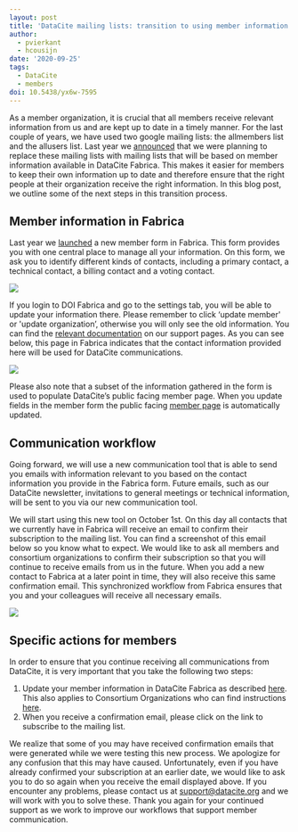 ```yaml
---
layout: post
title: 'DataCite mailing lists: transition to using member information in Fabrica'
author:
  - pvierkant
  - hcousijn
date: '2020-09-25'
tags:
  - DataCite
  - members
doi: 10.5438/yx6w-7595
---
```

As a member organization, it is crucial that all members receive relevant information from us and are kept up to date in a timely manner. For the last couple of years, we have used two google mailing lists: the allmembers list and the allusers list. Last year we [announced](https://doi.org/10.5438/q7r3-f935) that we were planning to replace these mailing lists with mailing lists that will be based on member information available in DataCite Fabrica. This makes it easier for members to keep their own information up to date and therefore ensure that the right people at their organization receive the right information. In this blog post, we outline some of the next steps in this transition process.

## Member information in Fabrica

Last year we [launched](https://doi.org/10.5438/q7r3-f935) a new member form in Fabrica. This form provides you with one central place to manage all your information. On this form, we ask you to identify different kinds of contacts, including a primary contact, a technical contact, a billing contact and a voting contact.

![](/images/uploads/contac_fabrica_member.png)

If you login to DOI Fabrica and go to the settings tab, you will be able to update your information there. Please remember to click ‘update member' or 'update organization’, otherwise you will only see the old information. You can find the [relevant documentation](https://support.datacite.org/docs/fabrica-update-provider) on our support pages. As you can see below, this page in Fabrica indicates that the contact information provided here will be used for DataCite communications.

![](/images/uploads/privacy_notice.png)

Please also note that a subset of the information gathered in the form is used to populate DataCite’s public facing member page. When you update fields in the member form the public facing [member page](https://datacite.org/members.html) is automatically updated.

## Communication workflow

Going forward, we will use a new communication tool that is able to send you emails with information relevant to you based on the contact information you provide in the Fabrica form. Future emails, such as our DataCite newsletter, invitations to general meetings or technical information, will be sent to you via our new communication tool. 

We will start using this new tool on October 1st. On this day all contacts that we currently have in Fabrica will receive an email to confirm their subscription to the mailing list. You can find a screenshot of this email below so you know what to expect. We would like to ask all members and consortium organizations to confirm their subscription so that you will continue to receive emails from us in the future. When you add a new contact to Fabrica at a later point in time, they will also receive this same confirmation email. This synchronized workflow from Fabrica ensures that you and your colleagues will receive all necessary emails.  

![](/images/uploads/subscription_confirmation_email.png)

## Specific actions for members

In order to ensure that you continue receiving all communications from DataCite, it is very important that you take the following two steps:

1. Update your member information in DataCite Fabrica as described [here](https://support.datacite.org/docs/fabrica-update-provider). This also applies to Consortium Organizations who can find instructions [here](https://support.datacite.org/docs/update-consortium-organizations-settings).
2. When you receive a confirmation email, please click on the link to subscribe to the mailing list.

We realize that some of you may have received confirmation emails that were generated while we were testing this new process. We apologize for any confusion that this may have caused. Unfortunately, even if you have already confirmed your subscription at an earlier date, we would like to ask you to do so again when you receive the email displayed above. If you encounter any problems, please contact us at support@datacite.org and we will work with you to solve these. Thank you again for your continued support as we work to improve our workflows that support member communication.
